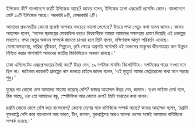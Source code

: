 ইপিজেড কী? বাংলাদেশে কয়টি ইপিজেড আছে? জাফর বলেন, ইপিজেড হলো এক্সপ্রোর্ট প্রসেসিং জোন। বাংলাদেশে মোট ১০টি ইপিজেড আছে। সরকারি ৮টি, বেসরকারি ২টি।

আমাদের প্রধানমন্ত্রীর কোনো প্রজেক্ট আপনার সবচেয়ে ভালো লেগেছে? উত্তরে পদ্মা সেতুর কথা বলেন জাফর। জাফর আহাম্মদ বলেন, ‘অনেক ষড়যন্ত্রের মোকাবিলা করেও বিশ্ববাসীকে আমরা আমাদের সক্ষমতার প্রমাণ দিয়েছি এই প্রকল্পের মাধ্যমে। পদ্মা সেতুর অবদান সম্পর্কে জানতে চাওয়া হলে তিনি বলেন, দক্ষিণবঙ্গে আমূল পরিবর্তন এনেছে। যোগাযোগব্যবস্থা, দারিদ্র্য দূরীকরণ, শিল্পায়ন, কৃষি ক্ষেত্রে অগ্রগতি সর্বোপরি ওই অঞ্চলের মানুষের জীবনযাত্রার মান উন্নয়ন নিশ্চিত করার পাশাপাশি আমাদের জাতীয় জিডিপিতেও অবদান রাখছে।’

ঢাকা এলিভেটেড এক্সপ্রেসওয়ের দৈর্ঘ্য কত? উত্তর দেন, ১৯ দশমিক সামথিং কিলোমিটার। দশমিকের পরের সংখ্যা মনে ছিল না। জাইকার কয়েকটি প্রকল্পের নাম জানতে চাইলে জাফর বলেন, ‘এই মুহূর্তে আমার মেট্রোরেলের কথা মনে পড়ছে শুধু।’

যুদ্ধের পর কোনো দেশ আমাদের সাহায্য করেছে বেশি? জাফর আহাম্মদ উত্তর দেন, জাপান। তখন ভাইভা বোর্ড বলে, ঠিক আছে, ওরা তো আমাদের বন্ধু, স্পেসিফিক আর কোনো দেশ? তিনি ভারতের কথা বলেন।

রপ্তানি কোনো দেশে বেশি করে বাংলাদেশ? কোনো দেশের সঙ্গে বাণিজ্যিক সম্পর্ক আছে? জাফর আহাম্মদ বলেন, ‘রপ্তানি যুক্তরাষ্ট্রে বেশি করে বাংলাদেশ আর ভারত, চীন, জাপান, যুক্তরাষ্ট্রসহ আরও অনেক দেশের সঙ্গেই আমাদের বাণিজ্যিক সম্পর্ক রয়েছে।’

